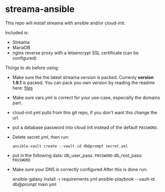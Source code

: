 # streama-ansible
This repo will install streama with ansible and/or cloud-init.

Included is:
- Streama
- MariaDB
- nginx reverse proxy with a letsencrypt SSL certificate (can be configured)

Things to do before using:
- Make sure the the latest streama version is packed. Currenly **version 1.9.1** is packed. You can pack you own version by reading the readme here: [files](files)
- Make sure vars.yml is correct for your use-case, especially the domains part.
- cloud-init.yml pulls from this git repo, if you don't want this change the url.
- put a database password into cloud init instead of the default `PASSWORD`.
- Delete secret.yml, then run:
    ```
    ansible-vault create --vault-id db@prompt secret.yml
    ```
- put in the following data:
    db_user_pass: `PASSWORD`
    db_root_pass: `PASSWORD`
- Make sure your DNS is correctly configured
After this is done run:
    
    ansible-galaxy install -r requirements.yml
    ansible-playbook --vault-id db@prompt main.yml
    

